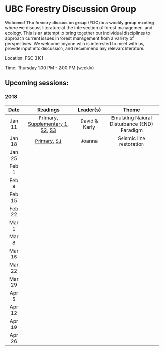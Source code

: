 # UBC Forestry Discussion Group

Welcome! The forestry discussion group (FDG) is a weekly group meeting where we discuss literature at the intersection of forest management and ecology. This is an attempt to bring together our individual disciplines to approach current issues in forest management from a variety of perspectives. We welcome anyone who is interested to meet with us, provide input into discussion, and recommend any relevant literature. 

Location: FSC 3101

Time: Thursday 1:00 PM - 2:00 PM (weekly)


## Upcoming sessions:

### 2018

|  Date  | Readings |    Leader(s)  |  Theme  |
|:------:|:--------:|:-------------:|:-------:|
| Jan 11 | 	[Primary](http://www.sciencedirect.com/science/article/pii/S0378112716305540), 	[Supplementary 1](http://www.sciencedirect.com/science/article/pii/S0378112708009055), 	[S2](http://www.bioone.org/doi/full/10.1899/11-114.1), [S3](http://www.journals.uchicago.edu/doi/abs/10.1899/11-094.1)      | David & Karly |  Emulating Natural Disturbance (END) Paradigm |
| Jan 18 | [Primary](http://www.sciencedirect.com/science/article/pii/S0378112717318078?via%3Dihub), [S1](http://www.sciencedirect.com/science/article/pii/S0006320716310308)         |  Joanna    | Seismic line restoration |
| Jan 25 |          |               |         |
|  Feb 1 |          |               |         |
|  Feb 8 |          |               |         |
| Feb 15 |          |               |         |
| Feb 22 |          |               |         |
|  Mar 1 |          |               |         |
|  Mar 8 |          |               |         |
| Mar 15 |          |               |         |
| Mar 22 |          |               |         |
| Mar 29 |          |               |         |
|  Apr 5 |          |               |         |
| Apr 12 |          |               |         |
| Apr 19 |          |               |         |
| Apr 26 |          |               |         |
